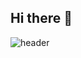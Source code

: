 ## Hi there 👋

![header](https://capsule-render.vercel.app/api?type=rounded&color=gradient&text=%20asdf%20&height=300&fontSize=100&textBg=true)


<!--
**wooujoa/wooujoa** is a ✨ _special_ ✨ repository because its `README.md` (this file) appears on your GitHub profile.

Here are some ideas to get you started:

- 🔭 I’m currently working on ...
- 🌱 I’m currently learning ...
- 👯 I’m looking to collaborate on ...
- 🤔 I’m looking for help with ...
- 💬 Ask me about ...
- 📫 How to reach me: ...
- 😄 Pronouns: ...
- ⚡ Fun fact: ...
-->
